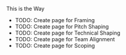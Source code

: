 This is the Way

+ TODO: Create page for Framing
+ TODO: Create page for Pitch Shaping
+ TODO: Create page for Technical Shaping
+ TODO: Create page for Team Alignment
+ TODO: Create page for Scoping
